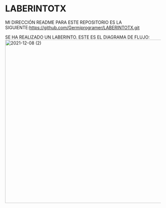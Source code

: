 # LABERINTOTX
MI DIRECCIÓN README PARA ESTE REPOSITORIO ES LA SIGUIENTE:https://github.com/Germiprogramer/LABERINTOTX.git

SE HA REALIZADO UN LABERINTO. ESTE ES EL DIAGRAMA DE FLUJO:
<img width="529" alt="2021-12-08 (2)" src="https://user-images.githubusercontent.com/91720991/145187979-a55eb432-89a1-4b94-8edc-381aad20b85d.png">
